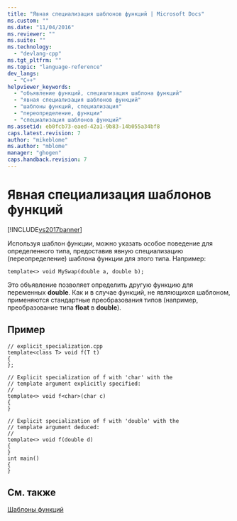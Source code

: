 ```yaml
---
title: "Явная специализация шаблонов функций | Microsoft Docs"
ms.custom: ""
ms.date: "11/04/2016"
ms.reviewer: ""
ms.suite: ""
ms.technology: 
  - "devlang-cpp"
ms.tgt_pltfrm: ""
ms.topic: "language-reference"
dev_langs: 
  - "C++"
helpviewer_keywords: 
  - "объявление функций, специализация шаблона функций"
  - "явная специализация шаблонов функций"
  - "шаблоны функций, специализация"
  - "переопределение, функции"
  - "специализация шаблонов функций"
ms.assetid: eb0fcb73-eaed-42a1-9b83-14b055a34bf8
caps.latest.revision: 7
author: "mikeblome"
ms.author: "mblome"
manager: "ghogen"
caps.handback.revision: 7
---
```

# Явная специализация шаблонов функций
[!INCLUDE[vs2017banner](../assembler/inline/includes/vs2017banner.md)]

Используя шаблон функции, можно указать особое поведение для определенного типа, предоставив явную специализацию \(переопределение\) шаблона функции для этого типа.  Например:  
  
```  
template<> void MySwap(double a, double b);  
```  
  
 Это объявление позволяет определить другую функцию для переменных **double**.  Как и в случае функций, не являющихся шаблоном, применяются стандартные преобразования типов \(например, преобразование типа **float** в **double**\).  
  
## Пример  
  
```  
// explicit_specialization.cpp  
template<class T> void f(T t)  
{  
};  
  
// Explicit specialization of f with 'char' with the  
// template argument explicitly specified:  
//  
template<> void f<char>(char c)  
{  
}  
  
// Explicit specialization of f with 'double' with the  
// template argument deduced:  
//  
template<> void f(double d)  
{  
}  
int main()  
{  
}  
```  
  
## См. также  
 [Шаблоны функций](../cpp/function-templates.md)